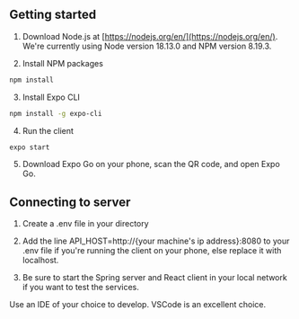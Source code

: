 ## Getting started
1. Download Node.js at [https://nodejs.org/en/](https://nodejs.org/en/). We're currently using Node version 18.13.0 and NPM version 8.19.3.

2. Install NPM packages
```sh
npm install
```
3. Install Expo CLI
```sh
npm install -g expo-cli
```
4. Run the client
```sh
expo start
```
5. Download Expo Go on your phone, scan the QR code, and open Expo Go.

## Connecting to server
1. Create a .env file in your directory

2. Add the line API_HOST=http://{your machine's ip address}:8080 to your .env file if you're running the client on your phone, else replace it with localhost.

3. Be sure to start the Spring server and React client in your local network if you want to test the services.

Use an IDE of your choice to develop. VSCode is an excellent choice.
